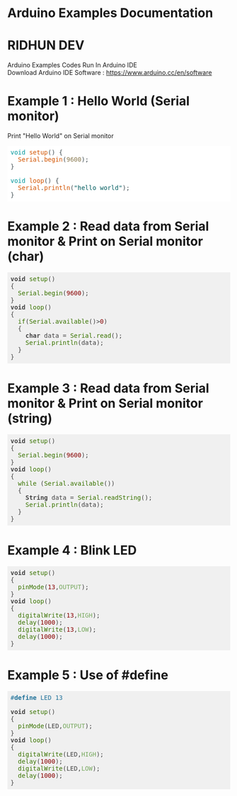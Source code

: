 
# Arduino Examples Documentation
# RIDHUN DEV

Arduino Examples Codes Run In Arduino IDE </br>
Download Arduino IDE Software : https://www.arduino.cc/en/software

# Example 1 : Hello World (Serial monitor)
Print "Hello World" on Serial monitor

<pre class="hljs" style="display: block; overflow-x: auto; padding: 0.5em; background: rgb(255, 255, 255) none repeat scroll 0% 0%; color: rgb(67, 79, 84);"><span class="hljs-keyword" style="color: rgb(0, 151, 157);">void</span> <span class="hljs-built_in" style="color: rgb(211, 84, 0);">setup</span>() {
  <span class="hljs-built_in" style="color: rgb(211, 84, 0);">Serial</span>.<span class="hljs-built_in" style="color: rgb(211, 84, 0);">begin</span>(<span class="hljs-number" style="color: rgb(138, 123, 82);">9600</span>);
}

<span class="hljs-keyword" style="color: rgb(0, 151, 157);">void</span> <span class="hljs-built_in" style="color: rgb(211, 84, 0);">loop</span>() {
  <span class="hljs-built_in" style="color: rgb(211, 84, 0);">Serial</span>.<span class="hljs-built_in" style="color: rgb(211, 84, 0);">println</span>(<span class="hljs-string" style="color: rgb(0, 92, 95);">"hello world"</span>);
}</pre>

# Example 2 : Read data from Serial monitor & Print on Serial monitor (char)

<pre class="hljs" style="display: block; overflow-x: auto; padding: 0.5em; background: rgb(240, 240, 240) none repeat scroll 0% 0%; color: rgb(68, 68, 68);"><span class="hljs-keyword" style="font-weight: 700;">void</span> <span class="hljs-built_in" style="color: rgb(57, 115, 0);">setup</span>()
{
  <span class="hljs-built_in" style="color: rgb(57, 115, 0);">Serial</span>.<span class="hljs-built_in" style="color: rgb(57, 115, 0);">begin</span>(<span class="hljs-number" style="color: rgb(136, 0, 0);">9600</span>);
}
<span class="hljs-keyword" style="font-weight: 700;">void</span> <span class="hljs-built_in" style="color: rgb(57, 115, 0);">loop</span>()
{
  <span class="hljs-built_in" style="color: rgb(57, 115, 0);">if</span>(<span class="hljs-built_in" style="color: rgb(57, 115, 0);">Serial</span>.<span class="hljs-built_in" style="color: rgb(57, 115, 0);">available</span>()&gt;<span class="hljs-number" style="color: rgb(136, 0, 0);">0</span>)
  {
    <span class="hljs-keyword" style="font-weight: 700;">char</span> data = <span class="hljs-built_in" style="color: rgb(57, 115, 0);">Serial</span>.<span class="hljs-built_in" style="color: rgb(57, 115, 0);">read</span>();
    <span class="hljs-built_in" style="color: rgb(57, 115, 0);">Serial</span>.<span class="hljs-built_in" style="color: rgb(57, 115, 0);">println</span>(data);
  }
}</pre>

# Example 3 : Read data from Serial monitor & Print on Serial monitor (string)

<pre class="hljs" style="display: block; overflow-x: auto; padding: 0.5em; background: rgb(240, 240, 240) none repeat scroll 0% 0%; color: rgb(68, 68, 68);"><span class="hljs-keyword" style="font-weight: 700;">void</span> <span class="hljs-built_in" style="color: rgb(57, 115, 0);">setup</span>()
{
  <span class="hljs-built_in" style="color: rgb(57, 115, 0);">Serial</span>.<span class="hljs-built_in" style="color: rgb(57, 115, 0);">begin</span>(<span class="hljs-number" style="color: rgb(136, 0, 0);">9600</span>);
}
<span class="hljs-keyword" style="font-weight: 700;">void</span> <span class="hljs-built_in" style="color: rgb(57, 115, 0);">loop</span>()
{
  <span class="hljs-built_in" style="color: rgb(57, 115, 0);">while</span> (<span class="hljs-built_in" style="color: rgb(57, 115, 0);">Serial</span>.<span class="hljs-built_in" style="color: rgb(57, 115, 0);">available</span>())
  {
    <span class="hljs-keyword" style="font-weight: 700;">String</span> data = <span class="hljs-built_in" style="color: rgb(57, 115, 0);">Serial</span>.<span class="hljs-built_in" style="color: rgb(57, 115, 0);">readString</span>();
    <span class="hljs-built_in" style="color: rgb(57, 115, 0);">Serial</span>.<span class="hljs-built_in" style="color: rgb(57, 115, 0);">println</span>(data);
  }
}</pre>

# Example 4 : Blink LED

<pre class="hljs" style="display: block; overflow-x: auto; padding: 0.5em; background: rgb(240, 240, 240) none repeat scroll 0% 0%; color: rgb(68, 68, 68);"><span class="hljs-keyword" style="font-weight: 700;">void</span> <span class="hljs-built_in" style="color: rgb(57, 115, 0);">setup</span>()
{
  <span class="hljs-built_in" style="color: rgb(57, 115, 0);">pinMode</span>(<span class="hljs-number" style="color: rgb(136, 0, 0);">13</span>,<span class="hljs-literal" style="color: rgb(120, 169, 96);">OUTPUT</span>);
}
<span class="hljs-keyword" style="font-weight: 700;">void</span> <span class="hljs-built_in" style="color: rgb(57, 115, 0);">loop</span>()
{
  <span class="hljs-built_in" style="color: rgb(57, 115, 0);">digitalWrite</span>(<span class="hljs-number" style="color: rgb(136, 0, 0);">13</span>,<span class="hljs-literal" style="color: rgb(120, 169, 96);">HIGH</span>);
  <span class="hljs-built_in" style="color: rgb(57, 115, 0);">delay</span>(<span class="hljs-number" style="color: rgb(136, 0, 0);">1000</span>);
  <span class="hljs-built_in" style="color: rgb(57, 115, 0);">digitalWrite</span>(<span class="hljs-number" style="color: rgb(136, 0, 0);">13</span>,<span class="hljs-literal" style="color: rgb(120, 169, 96);">LOW</span>);
  <span class="hljs-built_in" style="color: rgb(57, 115, 0);">delay</span>(<span class="hljs-number" style="color: rgb(136, 0, 0);">1000</span>);
}</pre>

# Example 5 : Use of #define 

<pre class="hljs" style="display: block; overflow-x: auto; padding: 0.5em; background: rgb(240, 240, 240) none repeat scroll 0% 0%; color: rgb(68, 68, 68);"><span class="hljs-meta" style="color: rgb(31, 113, 153);">#<span class="hljs-meta-keyword" style="font-weight: 700;">define</span> LED 13</span>

<span class="hljs-keyword" style="font-weight: 700;">void</span> <span class="hljs-built_in" style="color: rgb(57, 115, 0);">setup</span>()
{
  <span class="hljs-built_in" style="color: rgb(57, 115, 0);">pinMode</span>(LED,<span class="hljs-literal" style="color: rgb(120, 169, 96);">OUTPUT</span>);
}
<span class="hljs-keyword" style="font-weight: 700;">void</span> <span class="hljs-built_in" style="color: rgb(57, 115, 0);">loop</span>()
{
  <span class="hljs-built_in" style="color: rgb(57, 115, 0);">digitalWrite</span>(LED,<span class="hljs-literal" style="color: rgb(120, 169, 96);">HIGH</span>);
  <span class="hljs-built_in" style="color: rgb(57, 115, 0);">delay</span>(<span class="hljs-number" style="color: rgb(136, 0, 0);">1000</span>);
  <span class="hljs-built_in" style="color: rgb(57, 115, 0);">digitalWrite</span>(LED,<span class="hljs-literal" style="color: rgb(120, 169, 96);">LOW</span>);
  <span class="hljs-built_in" style="color: rgb(57, 115, 0);">delay</span>(<span class="hljs-number" style="color: rgb(136, 0, 0);">1000</span>);
}</pre>

